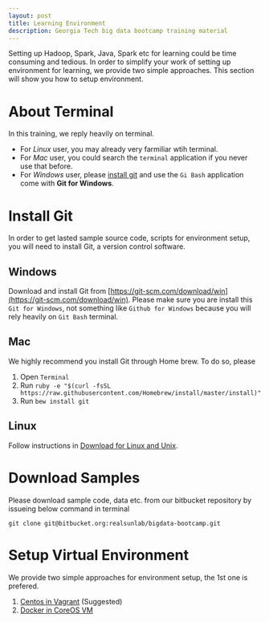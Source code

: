 ```yaml
---
layout: post
title: Learning Environment
description: Georgia Tech big data bootcamp training material
---
```


Setting up Hadoop, Spark, Java, Spark etc for learning could be time consuming and tedious. In order to simplify your work of setting up environment for learning, we provide two simple approaches. This section will show you how to setup environment.

# About Terminal
In this training, we reply heavily on terminal. 

- For *Linux* user, you may already very farmiliar wtih terminal. 
- For  *Mac* user, you could search the `terminal` application if you never use that before. 
- For *Windows* user, please [install git](#install-git) and use the  `Gi Bash` application come with **Git for Windows**.

# Install Git
In order to get lasted sample source code, scripts for environment setup, you will need to install Git, a version control software.

## Windows
Download and install Git from [https://git-scm.com/download/win](https://git-scm.com/download/win). Please make sure you are install this `Git for Windows`, not something like `Github for Windows` because you will rely heavily on `Git Bash` terminal.

## Mac
We highly recommend you install Git through Home brew. To do so, please

1. Open `Terminal`
2. Run `ruby -e "$(curl -fsSL https://raw.githubusercontent.com/Homebrew/install/master/install)"`
3. Run `bew install git`

## Linux
Follow instructions in [Download for Linux and Unix](https://git-scm.com/download/linux).

# Download Samples

Please download sample code, data etc. from our bitbucket repository by issueing below command in terminal

```
git clone git@bitbucket.org:realsunlab/bigdata-bootcamp.git
```

# Setup Virtual Environment

We provide two simple approaches for environment setup, the 1st one is prefered.

1. [Centos in Vagrant](env-vagrant-vm) (Suggested)
2. [Docker in CoreOS VM](env-docker)
